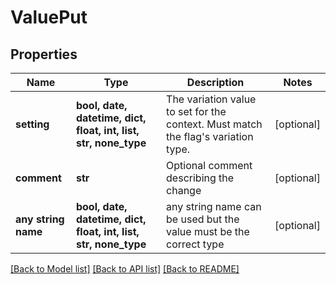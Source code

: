# ValuePut


## Properties
Name | Type | Description | Notes
------------ | ------------- | ------------- | -------------
**setting** | **bool, date, datetime, dict, float, int, list, str, none_type** | The variation value to set for the context. Must match the flag&#39;s variation type. | [optional] 
**comment** | **str** | Optional comment describing the change | [optional] 
**any string name** | **bool, date, datetime, dict, float, int, list, str, none_type** | any string name can be used but the value must be the correct type | [optional]

[[Back to Model list]](../README.md#documentation-for-models) [[Back to API list]](../README.md#documentation-for-api-endpoints) [[Back to README]](../README.md)


